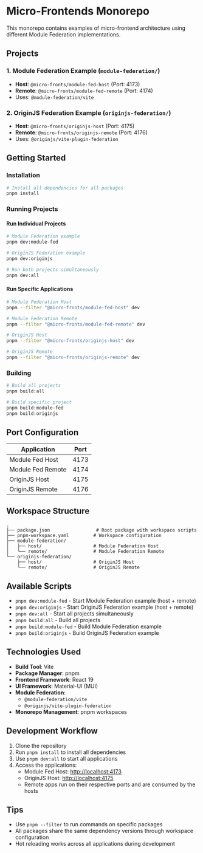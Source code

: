 # Micro-Frontends Monorepo

This monorepo contains examples of micro-frontend architecture using different Module Federation implementations.

## Projects

### 1. Module Federation Example (`module-federation/`)

- **Host**: `@micro-fronts/module-fed-host` (Port: 4173)
- **Remote**: `@micro-fronts/module-fed-remote` (Port: 4174)
- Uses: `@module-federation/vite`

### 2. OriginJS Federation Example (`originjs-federation/`)

- **Host**: `@micro-fronts/originjs-host` (Port: 4175)
- **Remote**: `@micro-fronts/originjs-remote` (Port: 4176)
- Uses: `@originjs/vite-plugin-federation`

## Getting Started

### Installation

```bash
# Install all dependencies for all packages
pnpm install
```

### Running Projects

#### Run Individual Projects

```bash
# Module Federation example
pnpm dev:module-fed

# OriginJS Federation example
pnpm dev:originjs

# Run both projects simultaneously
pnpm dev:all
```

#### Run Specific Applications

```bash
# Module Federation Host
pnpm --filter "@micro-fronts/module-fed-host" dev

# Module Federation Remote
pnpm --filter "@micro-fronts/module-fed-remote" dev

# OriginJS Host
pnpm --filter "@micro-fronts/originjs-host" dev

# OriginJS Remote
pnpm --filter "@micro-fronts/originjs-remote" dev
```

### Building

```bash
# Build all projects
pnpm build:all

# Build specific project
pnpm build:module-fed
pnpm build:originjs
```

## Port Configuration

| Application | Port |
|-------------|------|
| Module Fed Host | 4173 |
| Module Fed Remote | 4174 |
| OriginJS Host | 4175 |
| OriginJS Remote | 4176 |

## Workspace Structure

```
.
├── package.json                 # Root package with workspace scripts
├── pnpm-workspace.yaml         # Workspace configuration
├── module-federation/
│   ├── host/                   # Module Federation Host
│   └── remote/                 # Module Federation Remote
└── originjs-federation/
    ├── host/                   # OriginJS Host
    └── remote/                 # OriginJS Remote
```

## Available Scripts

- `pnpm dev:module-fed` - Start Module Federation example (host + remote)
- `pnpm dev:originjs` - Start OriginJS Federation example (host + remote)
- `pnpm dev:all` - Start all projects simultaneously
- `pnpm build:all` - Build all projects
- `pnpm build:module-fed` - Build Module Federation example
- `pnpm build:originjs` - Build OriginJS Federation example

## Technologies Used

- **Build Tool**: Vite
- **Package Manager**: pnpm
- **Frontend Framework**: React 19
- **UI Framework**: Material-UI (MUI)
- **Module Federation**:
  - `@module-federation/vite`
  - `@originjs/vite-plugin-federation`
- **Monorepo Management**: pnpm workspaces

## Development Workflow

1. Clone the repository
2. Run `pnpm install` to install all dependencies
3. Use `pnpm dev:all` to start all applications
4. Access the applications:
   - Module Fed Host: <http://localhost:4173>
   - OriginJS Host: <http://localhost:4175>
   - Remote apps run on their respective ports and are consumed by the hosts

## Tips

- Use `pnpm --filter` to run commands on specific packages
- All packages share the same dependency versions through workspace configuration
- Hot reloading works across all applications during development
